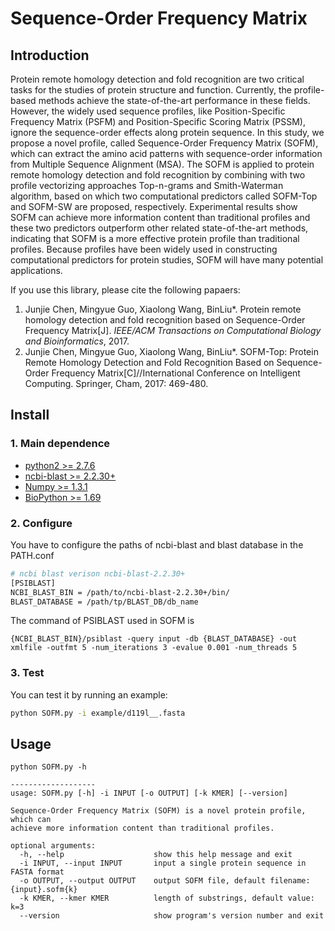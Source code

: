 # Sequence-Order Frequency Matrix
## Introduction
Protein remote homology detection and fold recognition are two critical tasks for the studies of protein structure and function. Currently, the profile-based methods achieve the state-of-the-art performance in these fields. However, the widely used sequence profiles, like Position-Specific Frequency Matrix (PSFM) and Position-Specific Scoring Matrix (PSSM), ignore the sequence-order effects along protein sequence. In this study, we propose a novel profile, called Sequence-Order Frequency Matrix (SOFM), which can extract the amino acid patterns with sequence-order information from Multiple Sequence Alignment (MSA). The SOFM is applied to protein remote homology detection and fold recognition by combining with two profile vectorizing approaches Top-n-grams and Smith-Waterman algorithm, based on which two computational predictors called SOFM-Top and SOFM-SW are proposed, respectively. Experimental results show SOFM can achieve more information content than traditional profiles and these two predictors outperform other related state-of-the-art methods, indicating that SOFM is a more effective protein profile than traditional profiles. Because profiles have been widely used in constructing computational predictors for protein studies, SOFM will have many potential applications.  

If you use this library, please cite the following papaers:  
1. Junjie Chen, Mingyue Guo, Xiaolong Wang, BinLiu*. Protein remote homology detection and fold recognition based on Sequence-Order Frequency Matrix[J]. *IEEE/ACM Transactions on Computational Biology and Bioinformatics*, 2017.   
2. Junjie Chen, Mingyue Guo, Xiaolong Wang, BinLiu*. SOFM-Top: Protein Remote Homology Detection and Fold Recognition Based on Sequence-Order Frequency Matrix[C]//International Conference on Intelligent Computing. Springer, Cham, 2017: 469-480.

## Install
### 1. Main dependence  
* [python2 >= 2.7.6](https://www.python.org/)
* [ncbi-blast >= 2.2.30+](https://blast.ncbi.nlm.nih.gov/Blast.cgi)
* [Numpy >= 1.3.1](http://www.numpy.org/)
* [BioPython >= 1.69](http://biopython.org/)

### 2. Configure  
You have to configure the paths of ncbi-blast and blast database in the PATH.conf
```Bash  
# ncbi blast verison ncbi-blast-2.2.30+
[PSIBLAST]
NCBI_BLAST_BIN = /path/to/ncbi-blast-2.2.30+/bin/
BLAST_DATABASE = /path/tp/BLAST_DB/db_name
```  
The command of PSIBLAST used in SOFM is   
```  
{NCBI_BLAST_BIN}/psiblast -query input -db {BLAST_DATABASE} -out xmlfile -outfmt 5 -num_iterations 3 -evalue 0.001 -num_threads 5
```  

### 3. Test  
You can test it by running an example:  
```Bash  
python SOFM.py -i example/d119l__.fasta
```

## Usage
```
python SOFM.py -h  

-------------------
usage: SOFM.py [-h] -i INPUT [-o OUTPUT] [-k KMER] [--version]

Sequence-Order Frequency Matrix (SOFM) is a novel protein profile, which can
achieve more information content than traditional profiles.

optional arguments:
  -h, --help                    show this help message and exit
  -i INPUT, --input INPUT       input a single protein sequence in FASTA format
  -o OUTPUT, --output OUTPUT    output SOFM file, default filename: {input}.sofm{k}
  -k KMER, --kmer KMER          length of substrings, default value: k=3
  --version                     show program's version number and exit 
```  
   

